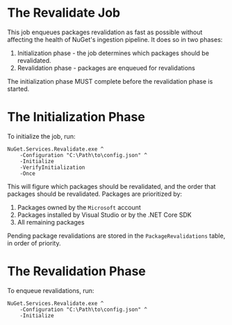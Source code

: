 # The Revalidate Job

This job enqueues packages revalidation as fast as possible without affecting the
health of NuGet's ingestion pipeline. It does so in two phases:

1. Initialization phase - the job determines which packages should be revalidated.
2. Revalidation phase - packages are enqueued for revalidations

The initialization phase MUST complete before the revalidation phase is started.

# The Initialization Phase

To initialize the job, run:

```
NuGet.Services.Revalidate.exe ^
    -Configuration "C:\Path\to\config.json" ^
    -Initialize
    -VerifyInitialization
    -Once
```

This will figure which packages should be revalidated, and the order that packages
should be revalidated. Packages are prioritized by:

1. Packages owned by the `Microsoft` account
2. Packages installed by Visual Studio or by the .NET Core SDK
3. All remaining packages

Pending package revalidations are stored in the `PackageRevalidations`
table, in order of priority.

# The Revalidation Phase

To enqueue revalidations, run:

```
NuGet.Services.Revalidate.exe ^
    -Configuration "C:\Path\to\config.json" ^
    -Initialize
```